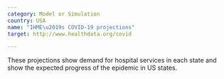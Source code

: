 ```yaml
---
category: Model or Simulation
country: USA
name: "IHME\u2019s COVID-19 projections"
target: http://www.healthdata.org/covid

---
```


These projections show demand for hospital services in each state and show the expected progress of the epidemic in US states.